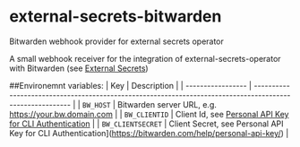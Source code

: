 # external-secrets-bitwarden
Bitwarden webhook provider for external secrets operator

A small webhook receiver for the integration of external-secrets-operator with Bitwarden (see [External Secrets](https://external-secrets.io/main/examples/bitwarden/))

##Environemnt variables:
| Key               | Description                                                                                               |
| ----------------- | --------------------------------------------------------------------------------------------------------- |
| `BW_HOST`         | Bitwarden server URL, e.g. https://your.bw.domain.com                                                     |
| `BW_CLIENTID`     | Client Id, see [Personal API Key for CLI Authentication](https://bitwarden.com/help/personal-api-key/)    |
| `BW_CLIENTSECRET` | Client Secret, see Personal API Key for CLI Authentication](https://bitwarden.com/help/personal-api-key/) |